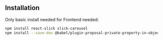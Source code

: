 ## Installation

Only basic install needed for Frontend needed:

```sh
npm install react-slick slick-carousel
npm install --save-dev @babel/plugin-proposal-private-property-in-object

```
